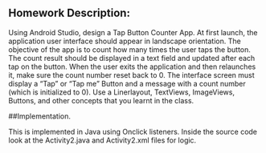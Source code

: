 ## Homework Description:
Using Android Studio, design a Tap Button Counter App. At first launch, the application user
interface should appear in landscape orientation. The objective of the app is to count how many
times the user taps the button. The count result should be displayed in a text field and updated
after each tap on the button. When the user exits the application and then relaunches it, make
sure the count number reset back to 0. The interface screen must display a “Tap” or “Tap me”
Button and a message with a count number (which is initialized to 0). Use a Linerlayout,
TextViews, ImageViews, Buttons, and other concepts that you learnt in the class.

##Implementation.

This is implemented in Java using Onclick listeners. Inside the source code look at the Activity2.java and Activity2.xml files for logic.
